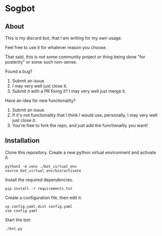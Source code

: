 # Sogbot
## About
This is my discord bot, that I am writing for my own usage.

Feel free to use it for whatever reason you choose.

That said, this is not some community project or thing being done "for posterity" or some such non-sense.

Found a bug?

1. Submit an issue.
2. I may very well just close it.
3. Submit it with a PR fixing it? I may very well just merge it.

Have an idea for new functionality?
1. Submit an issue.
2. If it's not functionality that I think I would use, personally, I may very well just close it.
3. You're free to fork the repo, and just add the functionality you want!

## Installation
Clone this repository.
Create a new python virtual environment and activate it.

    python3 -m venv ./bot_virtual_env
    source bot_virtual_env/bin/activate

Install the required dependencies.

    pip install -r requirements.txt

Create a configuration file, then edit it:

    cp config.yaml.dist config.yaml
    vim config.yaml

Start the bot:

    ./bot.py
